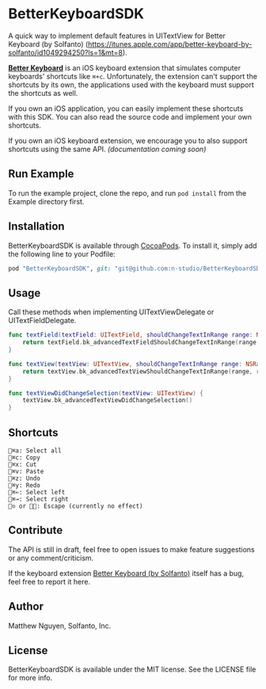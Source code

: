# BetterKeyboardSDK

A quick way to implement default features in UITextView for Better Keyboard (by Solfanto) (https://itunes.apple.com/app/better-keyboard-by-solfanto/id1049294250?ls=1&mt=8).

[**Better Keyboard**](https://itunes.apple.com/app/better-keyboard-by-solfanto/id1049294250?ls=1&mt=8) is an iOS keyboard extension that simulates computer keyboards' shortcuts like `⌘+c`.
Unfortunately, the extension can't support the shortcuts by its own, the applications used with the keyboard must support the shortcuts as well.

If you own an iOS application, you can easily implement these shortcuts with this SDK. You can also read the source code and implement your own shortcuts.

If you own an iOS keyboard extension, we encourage you to also support shortcuts using the same API. *(documentation coming soon)*

## Run Example

To run the example project, clone the repo, and run `pod install` from the Example directory first.

## Installation

BetterKeyboardSDK is available through [CocoaPods](http://cocoapods.org). To install
it, simply add the following line to your Podfile:

```ruby
pod "BetterKeyboardSDK", git: "git@github.com:n-studio/BetterKeyboardSDK.git"
```

## Usage

Call these methods when implementing UITextViewDelegate or UITextFieldDelegate.

```swift
func textField(textField: UITextField, shouldChangeTextInRange range: NSRange, replacementString string: String) -> Bool {
    return textField.bk_advancedTextFieldShouldChangeTextInRange(range, replacementString: string)
}
```

```swift
func textView(textView: UITextView, shouldChangeTextInRange range: NSRange, replacementText text: String) -> Bool {
    return textView.bk_advancedTextViewShouldChangeTextInRange(range, replacementText: text)
}

func textViewDidChangeSelection(textView: UITextView) {
    textView.bk_advancedTextViewDidChangeSelection()
}
```

## Shortcuts

`⌘a: Select all`<br />
`⌘c: Copy`<br />
`⌘x: Cut`<br />
`⌘v: Paste`<br />
`⌘z: Undo`<br />
`⌘y: Redo`<br />
`⌘←: Select left`<br />
`⌘→: Select right`<br />
`⎋ or ␛: Escape (currently no effect)`

## Contribute

The API is still in draft, feel free to open issues to make feature suggestions or any comment/criticism.

If the keyboard extension [Better Keyboard (by Solfanto)](https://itunes.apple.com/app/better-keyboard-by-solfanto/id1049294250?ls=1&mt=8) itself has a bug, feel free to report it here.

## Author

Matthew Nguyen, Solfanto, Inc.

## License

BetterKeyboardSDK is available under the MIT license. See the LICENSE file for more info.
